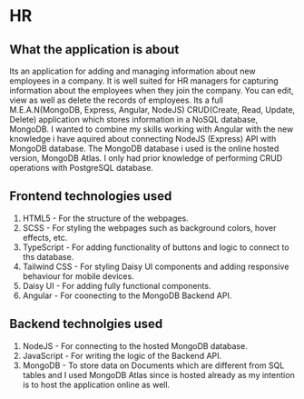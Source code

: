 # HR

## What the application is about
Its an application for adding and managing information about new employees in a company. It is well suited for HR managers for capturing information about the employees when they join the company. You can edit, view as well as delete the records of employees. Its a full M.E.A.N(MongoDB, Express, Angular, NodeJS) CRUD(Create, Read, Update, Delete) application which stores information in a NoSQL database, MongoDB. I wanted to combine my skills working with Angular with the new knowledge i have aquired about connecting NodeJS (Express) API with MongoDB database. The MongoDB database i used is the online hosted version, MongoDB Atlas. I only had prior knowledge of performing CRUD operations with PostgreSQL database. 

## Frontend technologies used
1. HTML5 - For the structure of the webpages.
2. SCSS - For styling the webpages such as background colors, hover effects, etc.
3. TypeScript - For adding functionality of buttons and logic to connect to ths database.
4. Tailwind CSS - For styling Daisy UI components and adding responsive behaviour for mobile devices.
5. Daisy UI - For adding fully functional components.
6. Angular - For coonecting to the MongoDB Backend API.

## Backend technolgies used
1. NodeJS - For connecting to the hosted MongoDB database.
2. JavaScript - For writing the logic of the Backend API.
3. MongoDB - To store data on Documents which are different from SQL tables and I used MongoDB Atlas since is hosted already as my intention is to host the application online as well.
